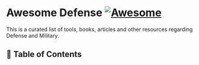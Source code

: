 # Awesome Defense [![Awesome](https://awesome.re/badge.svg)](https://awesome.re)

This is a curated list of tools, books, articles and other resources regarding Defense and Military.

## 📖 Table of Contents

